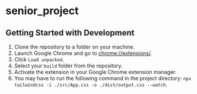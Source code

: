 # **senior_project**

## Getting Started with Development
1. Clone the repository to a folder on your machine.
2. Launch Google Chrome and go to [chrome://extensions/](chrome://extensions/).
3. Click `Load unpacked`.
4. Select your `build` folder from the repository.
5. Activate the extension in your Google Chrome extension manager.
6. You may have to run the following command in the project directory: `npx tailwindcss -i ./src/App.css -o ./dist/output.css --watch`.